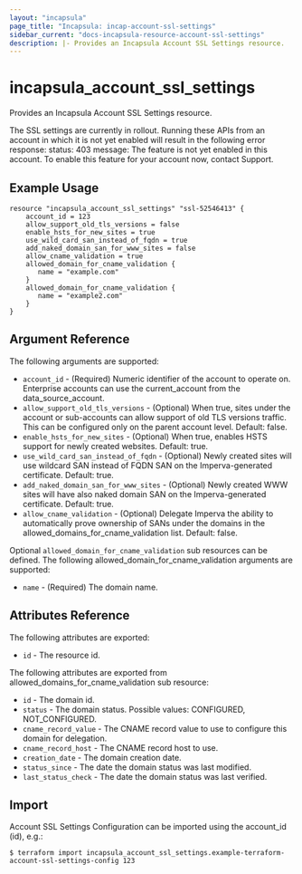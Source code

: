 ```yaml
---
layout: "incapsula"
page_title: "Incapsula: incap-account-ssl-settings"
sidebar_current: "docs-incapsula-resource-account-ssl-settings"
description: |- Provides an Incapsula Account SSL Settings resource.
---
```


# incapsula_account_ssl_settings

Provides an Incapsula Account SSL Settings resource.

The SSL settings are currently in rollout. Running these APIs from an account in which it is not yet enabled will result in the following error response:
status: 403 message: The feature is not yet enabled in this account.
To enable this feature for your account now, contact Support.

## Example Usage

```hcl
resource "incapsula_account_ssl_settings" "ssl-52546413" {
    account_id = 123
    allow_support_old_tls_versions = false
    enable_hsts_for_new_sites = true
    use_wild_card_san_instead_of_fqdn = true
    add_naked_domain_san_for_www_sites = false
    allow_cname_validation = true
    allowed_domain_for_cname_validation {
       name = "example.com"
    }
    allowed_domain_for_cname_validation {
       name = "example2.com"
    }
}
```

## Argument Reference

The following arguments are supported:

* `account_id` - (Required) Numeric identifier of the account to operate on. Enterprise accounts can use the current_account from the data_source_account.
* `allow_support_old_tls_versions` - (Optional) When true, sites under the account or sub-accounts can allow support of old TLS versions traffic. This can be configured only on the parent account level. Default: false.
* `enable_hsts_for_new_sites` - (Optional) When true, enables HSTS support for newly created websites. Default: true.
* `use_wild_card_san_instead_of_fqdn` - (Optional) Newly created sites will use wildcard SAN instead of FQDN SAN on the Imperva-generated certificate. Default: true.
* `add_naked_domain_san_for_www_sites` - (Optional) Newly created WWW sites will have also naked domain SAN on the Imperva-generated certificate. Default: true.
* `allow_cname_validation` - (Optional) Delegate Imperva the ability to automatically prove ownership of SANs under the domains in the allowed_domains_for_cname_validation list. Default: false.

Optional `allowed_domain_for_cname_validation` sub resources can be defined.
The following allowed_domain_for_cname_validation arguments are supported:  
* `name` - (Required) The domain name.

## Attributes Reference

The following attributes are exported:  

* `id` - The resource id.

The following attributes are exported from allowed_domains_for_cname_validation sub resource:  

* `id` - The domain id.
* `status` - The domain status. Possible values: CONFIGURED, NOT_CONFIGURED.
* `cname_record_value` - The CNAME record value to use to configure this domain for delegation.
* `cname_record_host` - The CNAME record host to use.
* `creation_date` - The domain creation date.
* `status_since` - The date the domain status was last modified.
* `last_status_check` - The date the domain status was last verified.

## Import

Account SSL Settings Configuration can be imported using the account_id (id), e.g.:

```
$ terraform import incapsula_account_ssl_settings.example-terraform-account-ssl-settings-config 123

```

